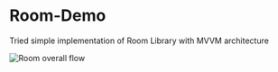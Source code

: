 # Room-Demo
Tried simple implementation of Room Library with MVVM architecture


![Room overall flow](https://codelabs.developers.google.com/codelabs/android-room-with-a-view-kotlin/img/1205d9f95688b35b.png)
